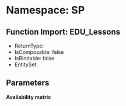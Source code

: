 # Namespace: SP

## Function Import: EDU_Lessons

- ReturnType: 
- IsComposable: false
- IsBindable: false
- EntitySet: 

## Parameters

**Availability matrix**

